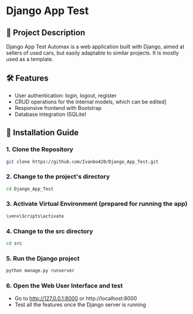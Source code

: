 # Django App Test

## 📌 Project Description
Django App Test Automax is a web application built with Django, aimed at sellers of used cars, but easily adaptable to similar projects. It is mostly used as a template.

## 🛠️ Features
- User authentication: login, logout, register
- CRUD operations for the internal models, which can be edited]
- Responsive frontend with Bootstrap 
- Database integration (SQLite)

## 🚀 Installation Guide

### **1. Clone the Repository**
```bash
git clone https://github.com/Ivanbo420/Django_App_Test.git
```
### **2. Change to the project's directory**
```bash
cd Django_App_Test
```
### **3. Activate Virtual Environment (prepared for running the app)**
```bash
\venv\Scripts\activate
```
### **4. Change to the src directory**
```bash
cd src
```
### **5. Run the Django project**
```bash
python manage.py runserver
```
### **6. Open the Web User Interface and test**
- Go to http://127.0.0.1:8000 or http://localhost:8000
- Test all the features once the Django server is running
